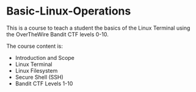 # Basic-Linux-Operations
This is a course to teach a student the basics of the Linux Terminal using the OverTheWire Bandit CTF levels 0-10.

The course content is:
- Introduction and Scope
- Linux Terminal
- Linux Filesystem
- Secure Shell (SSH)
- Bandit CTF Levels 1-10
